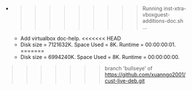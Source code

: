 * >>>>>>>>> Running inst-xtra-vboxguest-additions-doc.sh ...
  * Add virtualbox doc-help.
<<<<<<< HEAD
  * Disk size = 7121632K. Space Used = 8K. Runtime = 00:00:00:01.
=======
  * Disk size = 6994240K. Space Used = 8K. Runtime = 00:00:00:00.
>>>>>>> branch 'bullseye' of https://github.com/xuanngo2001/cust-live-deb.git
